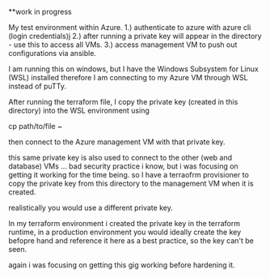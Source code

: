 **work in progress

My test environment within Azure.
1.) authenticate to azure with azure cli (login credentials)j
2.) after running a private key will appear in the directory - use this to access all VMs.
3.) access management VM to push out configurations via ansible.

I am running this on  windows, but I have the Windows Subsystem for Linux (WSL) installed therefore I am connecting to my Azure VM through WSL instead of puTTy.

After running the terraform file, I copy the private key (created in this directory) into the WSL environment using

cp path/to/file ~

then connect to the Azure management VM with that private key.

this same private key is also used to connect to the other (web and database) VMs ... bad security practice i know, but i was focusing on getting it working for the time being. so I have a terraofrm provisioner to copy the private key from this directory to the management VM when it is created.

realistically you would use a different private key.

In my terraform environment i created the private key in the terraform runtime, in a production environment you would ideally create the key befopre hand and reference it here as a best practice, so the key can't be seen.

again i was focusing on getting this gig working before hardening it.